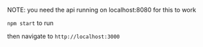 NOTE: you need the api running on localhost:8080 for this to work

`npm start` to run

then navigate to `http://localhost:3000`
